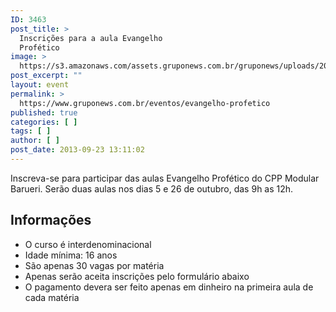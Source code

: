 ```yaml
---
ID: 3463
post_title: >
  Inscrições para a aula Evangelho
  Profético
image: >
  https://s3.amazonaws.com/assets.gruponews.com.br/gruponews/uploads/2013/06/cppm-barueri.jpg
post_excerpt: ""
layout: event
permalink: >
  https://www.gruponews.com.br/eventos/evangelho-profetico
published: true
categories: [ ]
tags: [ ]
author: [ ]
post_date: 2013-09-23 13:11:02
---
```

Inscreva-se para participar das aulas Evangelho Profético do CPP Modular Barueri. Serão duas aulas nos dias 5 e 26 de outubro, das 9h as 12h.
<h2>Informações</h2>
<ul>
	<li>O curso é interdenominacional</li>
	<li>Idade mínima: 16 anos</li>
	<li>São apenas 30 vagas por matéria</li>
	<li>Apenas serão aceita inscrições pelo formulário abaixo</li>
	<li>O pagamento devera ser feito apenas em dinheiro na primeira aula de cada matéria</li>
</ul>